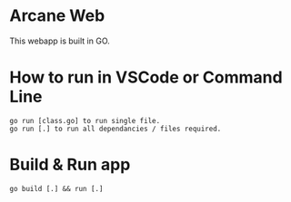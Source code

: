 # Arcane Web
This webapp is built in GO.

# How to run in VSCode or Command Line
```
go run [class.go] to run single file.
go run [.] to run all dependancies / files required.
```

# Build & Run app
```
go build [.] && run [.]
```